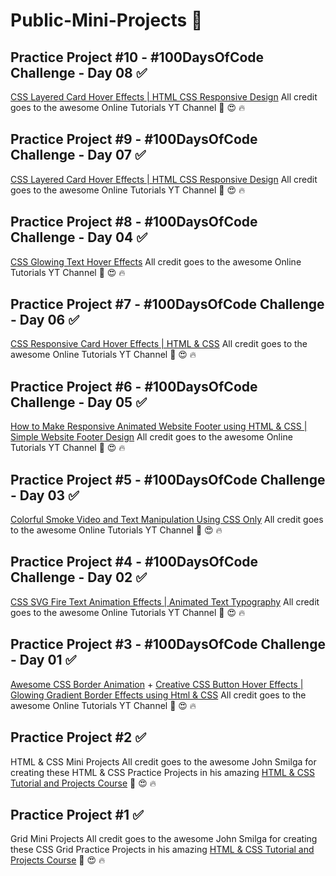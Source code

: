 # Public-Mini-Projects 🚀

## Practice Project #10 - #100DaysOfCode Challenge - Day 08 ✅

[CSS Layered Card Hover Effects | HTML CSS Responsive Design](https://youtu.be/-zz1EV35WK0)
All credit goes to the awesome Online Tutorials YT Channel 🙏 😍 🔥

## Practice Project #9 - #100DaysOfCode Challenge - Day 07 ✅

[CSS Layered Card Hover Effects | HTML CSS Responsive Design](https://youtu.be/gdVOG23s5yA)
All credit goes to the awesome Online Tutorials YT Channel 🙏 😍 🔥

## Practice Project #8 - #100DaysOfCode Challenge - Day 04 ✅

[CSS Glowing Text Hover Effects](https://youtu.be/I_RhD99rR0c)
All credit goes to the awesome Online Tutorials YT Channel 🙏 😍 🔥

## Practice Project #7 - #100DaysOfCode Challenge - Day 06 ✅

[CSS Responsive Card Hover Effects | HTML & CSS](https://youtu.be/8b2mTq0Xrtw)
All credit goes to the awesome Online Tutorials YT Channel 🙏 😍 🔥

## Practice Project #6 - #100DaysOfCode Challenge - Day 05 ✅

[How to Make Responsive Animated Website Footer using HTML & CSS | Simple Website Footer Design](https://youtu.be/UpkEANWC2Ms)
All credit goes to the awesome Online Tutorials YT Channel 🙏 😍 🔥

## Practice Project #5 - #100DaysOfCode Challenge - Day 03 ✅

[Colorful Smoke Video and Text Manipulation Using CSS Only](https://youtu.be/IpS31T9jSCw)
All credit goes to the awesome Online Tutorials YT Channel 🙏 😍 🔥

## Practice Project #4 - #100DaysOfCode Challenge - Day 02 ✅

[CSS SVG Fire Text Animation Effects | Animated Text Typography](https://youtu.be/FbChgmBVxtw)
All credit goes to the awesome Online Tutorials YT Channel 🙏 😍 🔥

## Practice Project #3 - #100DaysOfCode Challenge - Day 01 ✅

[Awesome CSS Border Animation](https://www.youtube.com/watch?v=LYgQXOV-x24) + [Creative CSS Button Hover Effects | Glowing Gradient Border Effects using Html & CSS](https://www.youtube.com/watch?v=lCxfo8tvHqk)
All credit goes to the awesome Online Tutorials YT Channel 🙏 😍 🔥

## Practice Project #2 ✅

HTML & CSS Mini Projects
All credit goes to the awesome John Smilga for creating these HTML & CSS Practice Projects in his amazing [HTML & CSS Tutorial and Projects Course](https://www.udemy.com/course/in-depth-html-css-course-build-responsive-websites/) 🙏 😍 🔥

## Practice Project #1 ✅

Grid Mini Projects
All credit goes to the awesome John Smilga for creating these CSS Grid Practice Projects in his amazing [HTML & CSS Tutorial and Projects Course](https://www.udemy.com/course/in-depth-html-css-course-build-responsive-websites/) 🙏 😍 🔥
